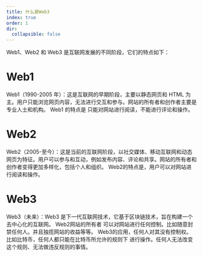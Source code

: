 ```yaml
---
title: 什么是Web3
index: true
order: 1
dir:
  collapsible: false
---
```



Web1、Web2 和 Web3 是互联网发展的不同阶段，它们的特点如下：

# Web1
Web1（1990-2005 年）：这是互联网的早期阶段，主要以静态网页和 HTML 为主。用户只能浏览网页内容，无法进行交互和参与。网站的所有者和创作者主要是专业人士和机构。
Web1 的特点是 只能对网站进行阅读，不能进行评论和操作。

# Web2
Web2（2005-至今）：这是当前的互联网阶段，以社交媒体、移动互联网和动态网页为特征。用户可以参与和互动，例如发布内容、评论和共享。网站的所有者和创作者变得更加多样化，包括个人和组织。
Web2的特点是，用户可以对网站进行阅读和操作。

# Web3

Web3（未来）：Web3 是下一代互联网技术，它基于区块链技术，旨在构建一个去中心化的互联网。
Web2网站的所有者 可以对网站进行任何控制。比如随意封禁任何人。并且独揽网站的收益等等。
Web3的应用，任何人对其没有控制权。比如比特币，任何人都只能在比特币所允许的规则下 进行操作。任何人无法改变这个规则、无法做违反规则的事情。
